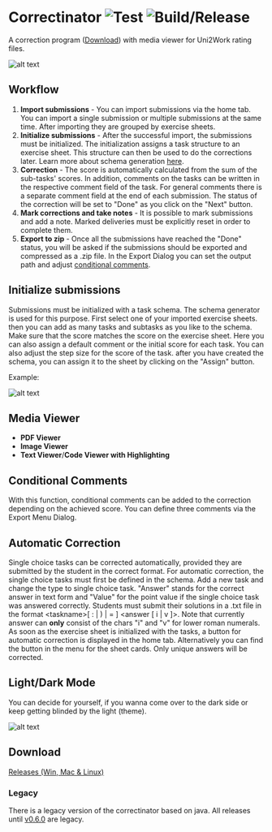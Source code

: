 # Correctinator ![Test](https://github.com/koellemichael/correctinator/workflows/Test/badge.svg) ![Build/Release](https://github.com/koellemichael/correctinator/workflows/Build/Release/badge.svg)

A correction program ([Download](#download)) with media viewer for Uni2Work rating files.

![alt text](https://i.imgur.com/750Gbjf.png 'Correctinator')

## Workflow

1. **Import submissions** - You can import submissions via the home tab. You can import a single submission or multiple submissions at the same time. After importing they are grouped by exercise sheets.
2. **Initialize submissions** - After the successful import, the submissions must be initialized. The initialization assigns a task structure to an exercise sheet. This structure can then be used to do the corrections later. Learn more about schema generation [here](#Initialize-submissions).
3. **Correction** - The score is automatically calculated from the sum of the sub-tasks' scores. In addition, comments on the tasks can be written in the respective comment field of the task. For general comments there is a separate comment field at the end of each submission. The status of the correction will be set to "Done" as you click on the "Next" button.
4. **Mark corrections and take notes** - It is possible to mark submissions and add a note. Marked deliveries must be explicitly reset in order to complete them.
5. **Export to zip** - Once all the submissions have reached the "Done" status, you will be asked if the submissions should be exported and compressed as a .zip file. In the Export Dialog you can set the output path and adjust [conditional comments](#conditional-comments).

## Initialize submissions

Submissions must be initialized with a task schema. The schema generator is used for this purpose. First select one of your imported exercise sheets. then you can add as many tasks and subtasks as you like to the schema. Make sure that the score matches the score on the exercise sheet. Here you can also assign a default comment or the initial score for each task. You can also adjust the step size for the score of the task. after you have created the schema, you can assign it to the sheet by clicking on the "Assign" button.

Example:

![alt text](https://i.imgur.com/MuYfHJ8.png 'Example schema')

## Media Viewer

- **PDF Viewer**
- **Image Viewer**
- **Text Viewer**/**Code Viewer with Highlighting**

## Conditional Comments

With this function, conditional comments can be added to the correction depending on the achieved score. You can define three comments via the Export Menu Dialog.

## Automatic Correction

Single choice tasks can be corrected automatically, provided they are submitted by the student in the correct format. For automatic correction, the single choice tasks must first be defined in the schema. Add a new task and change the type to single choice task. "Answer" stands for the correct answer in text form and "Value" for the point value if the single choice task was answered correctly. Students must submit their solutions in a .txt file in the format \<taskname>[ : | ) | = ] \<answer [ i | v ]>. Note that currently answer can **only** consist of the chars "i" and "v" for lower roman numerals. As soon as the exercise sheet is initialized with the tasks, a button for automatic correction is displayed in the home tab. Alternatively you can find the button in the menu for the sheet cards. Only unique answers will be corrected.

## Light/Dark Mode

You can decide for yourself, if you wanna come over to the dark side or keep getting blinded by the light (theme).

![alt text](https://i.imgur.com/hQwRSTT.png 'Example schema')

## Download

[Releases (Win, Mac & Linux)](https://github.com/koellemichael/correctinator/releases)

### Legacy

There is a legacy version of the correctinator based on java. All releases until [v0.6.0](https://github.com/koellemichael/correctinator/releases/tag/0.6.0) are legacy.
